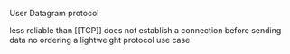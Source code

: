 User Datagram protocol

less reliable than [[TCP]]
does not establish a connection before sending data
no ordering
a lightweight protocol
use case